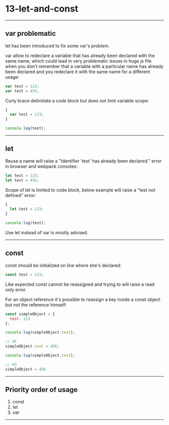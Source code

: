 # 13-let-and-const

***

## var problematic

let has been introduced to fix some var's problem.

var allow to redeclare a variable that has already been declared with the same name, which could lead in very problematic issues in huge js file when you don't remember that a variable with a particular name has already been declared and you redeclare it with the same name for a different usage:

```js
var test = 123;
var test = 456;
```

Curly brace delimitate a code block but does not limit variable scope:

```js
{
  var test = 123;
}

console.log(test);
```

***

## let

Reuse a name will raise a "Identifier 'test' has already been declared." error in browser and webpack consoles:

```js
let test = 123;
let test = 456;
```

Scope of let is limited to code block, below example will raise a "test not defined" error:

```js
{
  let test = 123;
}

console.log(test);
```

Use let instead of var is mostly advised.

***

## const

const should be initialized on line where she's declared:

```js
const test = 123;
```

Like expected const cannot be reassigned and trying to will raise a read only error.

For an object reference it's possible to reassign a key inside a const object but not the reference himself:

```js
const simpleObject = {
  test: 123
};

console.log(simpleObject.test);

// OK
simpleObject.test = 456;

console.log(simpleObject.test);

// KO
simpleObject = 456
```

***

## Priority order of usage

1. const  
2. let  
3. var

***
